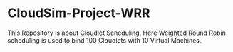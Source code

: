 # CloudSim-Project-WRR
This Repository is about Cloudlet Scheduling. Here  Weighted Round Robin scheduling is used to bind 100 Cloudlets with 10 Virtual Machines.
